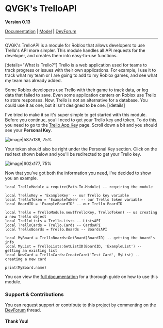 # QVGK's TrelloAPI
**Version 0.13**

[Documentation](https://docs.qvgk.org/trelloapi/) | [Model](https://www.roblox.com/library/11958316793/TrelloAPI) | [DevForum](https://devforum.roblox.com/t/qvgks-trelloapi/2090796)

---

QVGK's TrelloAPI is a module for Roblox that allows developers to use Trello's API more simpler. This module handles all API requests for the developer, and creates them into easy-to-use functions.

[details="What is Trello?"]
Trello is a web application used for teams to track progress or issues with their own applications. For example, I use it to track what my team or I are going to add to my Roblox games, and see what my team has already added.

Some Roblox developers use Trello with their game to track data, or log data that failed to save. Even some application centers on Roblox use Trello to store responses.
Now, Trello is not an alternative for a database. You could use it as one, but it isn't designed to be one.
[/details]

I've tried to make it so it's super simple to get started with this module. Before you continue, you'll need to get your Trello key and token. To do this, you need to go to the [Trello App Key](https://trello.com/app-key) page. Scroll down a bit and you should see your **Personal Key**.

![image|587x139, 75%](https://devforum-uploads.s3.dualstack.us-east-2.amazonaws.com/uploads/original/4X/7/d/5/7d512eb7cc94916bf924630be725b351b7818775.png)

Your token should also be right under the Personal Key section. Click on the red text shown below and you'll be redirected to get your Trello key.

![image|602x177, 75%](https://devforum-uploads.s3.dualstack.us-east-2.amazonaws.com/uploads/original/4X/b/1/8/b185511c4bc81539c5a8a98b004445f83b1daee4.png)

Now that you've got both the information you need, I've decided to show you an example.

```
local TrelloModule = require(Path.To.Module) -- requiring the module

local TrelloKey = 'ExampleKey' -- our Trello key variable
local TrelloToken = 'ExampleToken' -- our Trello token variable
local BoardID = 'ExampleBoardID' -- our Trello BoardID

local Trello = TrelloModule.new(TrelloKey, TrelloToken) -- us creating a new Trello object
local TrelloLists = Trello.Lists -- ListsAPI
local TrelloCards = Trello.Cards -- CardsAPI
local TrelloBoards = Trello.Boards -- BoardsAPI

local MyBoard = TrelloBoards:GetBoard(BoardID) -- getting the board's info
local MyList = TrelloLists:GetListID(BoardID, 'ExampleList') -- getting an existing list
local NewCard = TrelloCards:CreateCard('Test Card', MyList) -- creating a new card

print(MyBoard.name)
```

You can view the [full documentation](https://docs.qvgk.org/trelloapi) for a thorough guide on how to use this module.

### Support & Contributions
You can request support or contribute to this project by commenting on the [DevForum](https://devforum.roblox.com/t/qvgks-trelloapi/2090796) thread.

#### Thank You!
